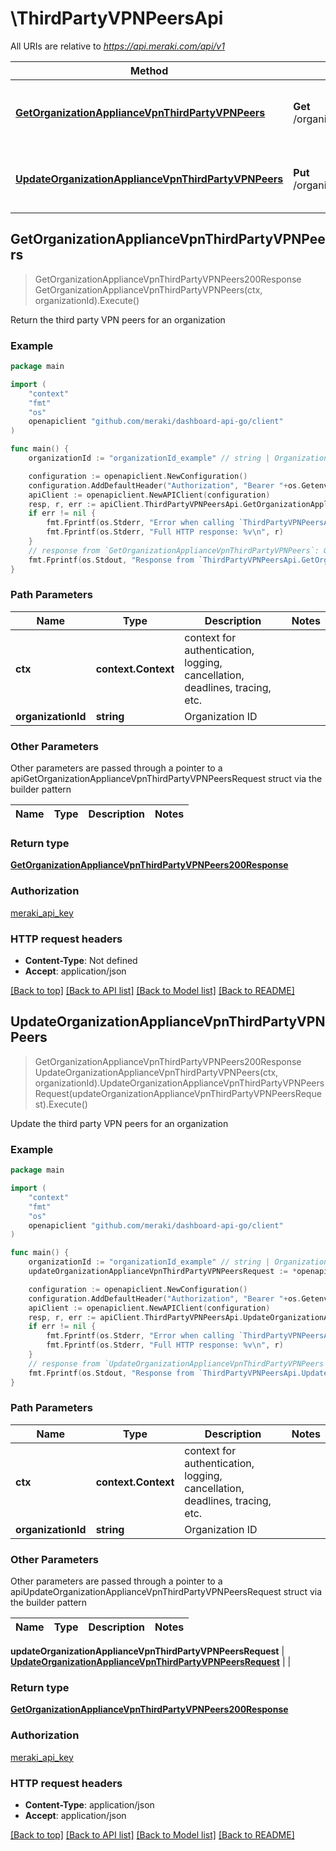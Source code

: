 # \ThirdPartyVPNPeersApi

All URIs are relative to *https://api.meraki.com/api/v1*

Method | HTTP request | Description
------------- | ------------- | -------------
[**GetOrganizationApplianceVpnThirdPartyVPNPeers**](ThirdPartyVPNPeersApi.md#GetOrganizationApplianceVpnThirdPartyVPNPeers) | **Get** /organizations/{organizationId}/appliance/vpn/thirdPartyVPNPeers | Return the third party VPN peers for an organization
[**UpdateOrganizationApplianceVpnThirdPartyVPNPeers**](ThirdPartyVPNPeersApi.md#UpdateOrganizationApplianceVpnThirdPartyVPNPeers) | **Put** /organizations/{organizationId}/appliance/vpn/thirdPartyVPNPeers | Update the third party VPN peers for an organization



## GetOrganizationApplianceVpnThirdPartyVPNPeers

> GetOrganizationApplianceVpnThirdPartyVPNPeers200Response GetOrganizationApplianceVpnThirdPartyVPNPeers(ctx, organizationId).Execute()

Return the third party VPN peers for an organization



### Example

```go
package main

import (
    "context"
    "fmt"
    "os"
    openapiclient "github.com/meraki/dashboard-api-go/client"
)

func main() {
    organizationId := "organizationId_example" // string | Organization ID

    configuration := openapiclient.NewConfiguration()
    configuration.AddDefaultHeader("Authorization", "Bearer "+os.Getenv("MERAKI_DASHBOARD_API_KEY"))
    apiClient := openapiclient.NewAPIClient(configuration)
    resp, r, err := apiClient.ThirdPartyVPNPeersApi.GetOrganizationApplianceVpnThirdPartyVPNPeers(context.Background(), organizationId).Execute()
    if err != nil {
        fmt.Fprintf(os.Stderr, "Error when calling `ThirdPartyVPNPeersApi.GetOrganizationApplianceVpnThirdPartyVPNPeers``: %v\n", err)
        fmt.Fprintf(os.Stderr, "Full HTTP response: %v\n", r)
    }
    // response from `GetOrganizationApplianceVpnThirdPartyVPNPeers`: GetOrganizationApplianceVpnThirdPartyVPNPeers200Response
    fmt.Fprintf(os.Stdout, "Response from `ThirdPartyVPNPeersApi.GetOrganizationApplianceVpnThirdPartyVPNPeers`: %v\n", resp)
}
```

### Path Parameters


Name | Type | Description  | Notes
------------- | ------------- | ------------- | -------------
**ctx** | **context.Context** | context for authentication, logging, cancellation, deadlines, tracing, etc.
**organizationId** | **string** | Organization ID | 

### Other Parameters

Other parameters are passed through a pointer to a apiGetOrganizationApplianceVpnThirdPartyVPNPeersRequest struct via the builder pattern


Name | Type | Description  | Notes
------------- | ------------- | ------------- | -------------


### Return type

[**GetOrganizationApplianceVpnThirdPartyVPNPeers200Response**](GetOrganizationApplianceVpnThirdPartyVPNPeers200Response.md)

### Authorization

[meraki_api_key](../README.md#meraki_api_key)

### HTTP request headers

- **Content-Type**: Not defined
- **Accept**: application/json

[[Back to top]](#) [[Back to API list]](../README.md#documentation-for-api-endpoints)
[[Back to Model list]](../README.md#documentation-for-models)
[[Back to README]](../README.md)


## UpdateOrganizationApplianceVpnThirdPartyVPNPeers

> GetOrganizationApplianceVpnThirdPartyVPNPeers200Response UpdateOrganizationApplianceVpnThirdPartyVPNPeers(ctx, organizationId).UpdateOrganizationApplianceVpnThirdPartyVPNPeersRequest(updateOrganizationApplianceVpnThirdPartyVPNPeersRequest).Execute()

Update the third party VPN peers for an organization



### Example

```go
package main

import (
    "context"
    "fmt"
    "os"
    openapiclient "github.com/meraki/dashboard-api-go/client"
)

func main() {
    organizationId := "organizationId_example" // string | Organization ID
    updateOrganizationApplianceVpnThirdPartyVPNPeersRequest := *openapiclient.NewUpdateOrganizationApplianceVpnThirdPartyVPNPeersRequest([]openapiclient.UpdateOrganizationApplianceVpnThirdPartyVPNPeersRequestPeersInner{*openapiclient.NewUpdateOrganizationApplianceVpnThirdPartyVPNPeersRequestPeersInner("Name_example", []string{"PrivateSubnets_example"}, "Secret_example")}) // UpdateOrganizationApplianceVpnThirdPartyVPNPeersRequest | 

    configuration := openapiclient.NewConfiguration()
    configuration.AddDefaultHeader("Authorization", "Bearer "+os.Getenv("MERAKI_DASHBOARD_API_KEY"))
    apiClient := openapiclient.NewAPIClient(configuration)
    resp, r, err := apiClient.ThirdPartyVPNPeersApi.UpdateOrganizationApplianceVpnThirdPartyVPNPeers(context.Background(), organizationId).UpdateOrganizationApplianceVpnThirdPartyVPNPeersRequest(updateOrganizationApplianceVpnThirdPartyVPNPeersRequest).Execute()
    if err != nil {
        fmt.Fprintf(os.Stderr, "Error when calling `ThirdPartyVPNPeersApi.UpdateOrganizationApplianceVpnThirdPartyVPNPeers``: %v\n", err)
        fmt.Fprintf(os.Stderr, "Full HTTP response: %v\n", r)
    }
    // response from `UpdateOrganizationApplianceVpnThirdPartyVPNPeers`: GetOrganizationApplianceVpnThirdPartyVPNPeers200Response
    fmt.Fprintf(os.Stdout, "Response from `ThirdPartyVPNPeersApi.UpdateOrganizationApplianceVpnThirdPartyVPNPeers`: %v\n", resp)
}
```

### Path Parameters


Name | Type | Description  | Notes
------------- | ------------- | ------------- | -------------
**ctx** | **context.Context** | context for authentication, logging, cancellation, deadlines, tracing, etc.
**organizationId** | **string** | Organization ID | 

### Other Parameters

Other parameters are passed through a pointer to a apiUpdateOrganizationApplianceVpnThirdPartyVPNPeersRequest struct via the builder pattern


Name | Type | Description  | Notes
------------- | ------------- | ------------- | -------------

 **updateOrganizationApplianceVpnThirdPartyVPNPeersRequest** | [**UpdateOrganizationApplianceVpnThirdPartyVPNPeersRequest**](UpdateOrganizationApplianceVpnThirdPartyVPNPeersRequest.md) |  | 

### Return type

[**GetOrganizationApplianceVpnThirdPartyVPNPeers200Response**](GetOrganizationApplianceVpnThirdPartyVPNPeers200Response.md)

### Authorization

[meraki_api_key](../README.md#meraki_api_key)

### HTTP request headers

- **Content-Type**: application/json
- **Accept**: application/json

[[Back to top]](#) [[Back to API list]](../README.md#documentation-for-api-endpoints)
[[Back to Model list]](../README.md#documentation-for-models)
[[Back to README]](../README.md)

